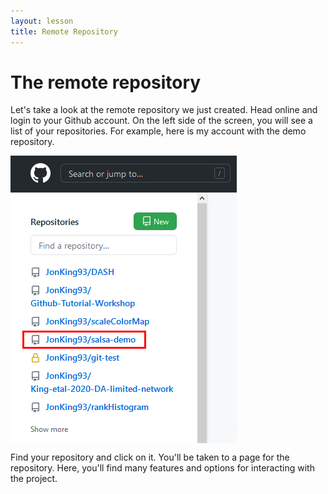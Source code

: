 ```yaml
---
layout: lesson
title: Remote Repository
---
```


# The remote repository

Let's take a look at the remote repository we just created. Head online and login to your Github account. On the left side of the screen, you will see a list of your repositories. For example, here is my account with the demo repository.

<img src="..\assets\images\remoterepos.png" alt="A list of my remote repositories including the demo repository." style="max-width:362px;display:block">

Find your repository and click on it. You'll be taken to a page for the repository. Here, you'll find many features and options for interacting with the project.
